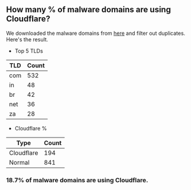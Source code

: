 ## How many % of malware domains are using Cloudflare?


We downloaded the malware domains from [here](https://urlhaus.abuse.ch) and filter out duplicates.
Here's the result.


[//]: # (start replacement)


- Top 5 TLDs

| TLD | Count |
| --- | --- |
| com | 532 |
| in | 48 |
| br | 42 |
| net | 36 |
| za | 28 |


- Cloudflare %

| Type | Count |
| --- | --- |
| Cloudflare | 194 |
| Normal | 841 |


### 18.7% of malware domains are using Cloudflare.